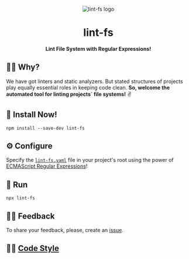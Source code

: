 <div align="center">

![lint-fs logo](https://emojipedia-us.s3.dualstack.us-west-1.amazonaws.com/thumbs/240/apple/325/triangular-ruler_1f4d0.png)

# lint-fs

**Lint File System with Regular Expressions!**

</div>

## 🙋🏼 Why?

We have got linters and static analyzers. But stated structures of projects play equally essential roles in keeping code clean. **So, welcome the automated tool for linting projects` file systems!** ✌️

## 📀 Install Now!

```
npm install --save-dev lint-fs
```

## ⚙️ Configure

Specify the [`lint-fs.yaml`](lint-fs.yaml) file in your project's root using the power of [ECMAScript Regular Expressions](https://regex101.com/)!

## 🚀 Run

```
npx lint-fs
```

## 🤝🏼 Feedback

To share your feedback, please, create an [issue](https://github.com/eshekak/lint-fs/issues).

## 💅🏻 [Code Style](./CODE_STYLE.md)
